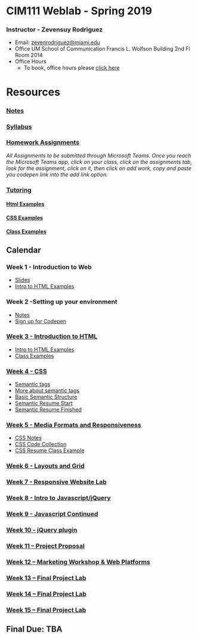 # CIM111 Weblab - Spring 2019


### Instructor - Zevensuy Rodriguez

* Email: zevenrodriguez@miami.edu
* Office UM School of Communication Francis L. Wolfson Building 2nd Fl Room 2014
* Office Hours
  * To book, office hours please [click here](https://outlook.office365.com/owa/calendar/OfficeHours@miamiedu.onmicrosoft.com/bookings/)


# Resources
###  [Notes](https://github.com/UMInteractive/Weblab/tree/master/notes)
###  [Syllabus](https://github.com/UMInteractive/Weblab/blob/master/CIM111-General-Weblab.pdf)
###  [Homework Assignments](https://github.com/UMInteractive/Weblab/blob/master/notes/0-Assignments.md)
*All Assignments to be submitted through Microsoft Teams. Once you reach the Microsoft Teams app, click on your class, click on the assignments tab, look for the assignment, click on it, then click on add work, copy and paste you codepen link into the add link option.*
### [Tutoring](https://github.com/UMInteractive/Weblab/blob/master/notes/Tutoring.md)

#### [Html Examples](https://codepen.io/collection/nRjRga)
#### [CSS Examples](https://codepen.io/collection/XpdzKM)
#### [Class Examples](https://codepen.io/collection/DgEgLk)

## Calendar

### Week 1 - Introduction to Web
* [Slides](https://docs.google.com/presentation/d/10_tBFafTokmsAxmn2TK1gUjQ1v_fc00y9R3T12fNhUI/edit?usp=sharing)
* [Intro to HTML Examples](https://codepen.io/collection/nRjRga)

### Week 2 -Setting up your environment
* [Notes](https://github.com/UMInteractive/Weblab/blob/master/notes/Setting-Up-Your-Environment.md)
* [Sign up for Codepen](https://codepen.io/)

### [Week 3 - Introduction to HTML](https://github.com/UMInteractive/Weblab/blob/master/notes/2-HTML.md)
* [Intro to HTML Examples](https://codepen.io/zevenrodriguez/pen/xxbRoRp)
* [Class Examples](https://codepen.io/collection/DgEgLk)

### [Week 4 - CSS](https://github.com/UMInteractive/Weblab/blob/master/notes/3-CSS.md)
* [Semantic tags](https://github.com/UMInteractive/Weblab/blob/master/notes/2-HTML.md#sections-vs-articles)
* [More about semantic tags](https://www.semrush.com/blog/semantic-html5-guide/)
* [Basic Semantic Structure](https://codepen.io/uminteractive/pen/wvavvBo)
* [Semantic Resume Start](https://codepen.io/uminteractive/pen/oNXvOWW)
* [Semantic Resume Finished](https://codepen.io/uminteractive/pen/ExjYJog)

### [Week 5 - Media Formats and Responsiveness](https://github.com/UMInteractive/Weblab/blob/master/notes/4-Media-Queries.md)
* [CSS Notes](https://github.com/UMInteractive/Weblab/blob/master/notes/3-CSS.md)
* [CSS Code Collection](https://codepen.io/collection/XpdzKM)
* [CSS Resume Class Example](https://codepen.io/uminteractive/pen/QWbbGae?editors=1100)

### [Week 6 - Layouts and Grid](https://github.com/UMInteractive/Weblab/blob/master/notes/5-Layout.md)

### [Week 7 - Responsive Website Lab](https://github.com/UMInteractive/Weblab/blob/master/notes/0-Assignments.md#responsive-site)

### [Week 8 - Intro to Javascript/jQuery](https://github.com/UMInteractive/Weblab/blob/master/notes/6-Javascript.md)

### [Week 9 - Javascript Continued](https://github.com/UMInteractive/Weblab/blob/master/notes/6-Javascript.md)

### [Week 10 - jQuery plugin](https://github.com/UMInteractive/Weblab/blob/master/notes/7-jQuery-Plugins.md)

### [Week 11 – Project Proposal](https://github.com/UMInteractive/Weblab/blob/master/notes/0-Assignments.md#creative-brief-wireframe-inspirations)

### [Week 12 – Marketing Workshop & Web Platforms](https://github.com/UMInteractive/Weblab/blob/master/notes/9-S.E.O..md)

### [Week 13 – Final Project Lab](https://github.com/UMInteractive/Weblab/blob/master/notes/0-Assignments.md#final-project-300-points)

### [Week 14 – Final Project Lab](https://github.com/UMInteractive/Weblab/blob/master/notes/0-Assignments.md#final-project-300-points)

### [Week 15 –  Final Project Lab](https://github.com/UMInteractive/Weblab/blob/master/notes/0-Assignments.md#final-project-300-points)

## Final Due: TBA

